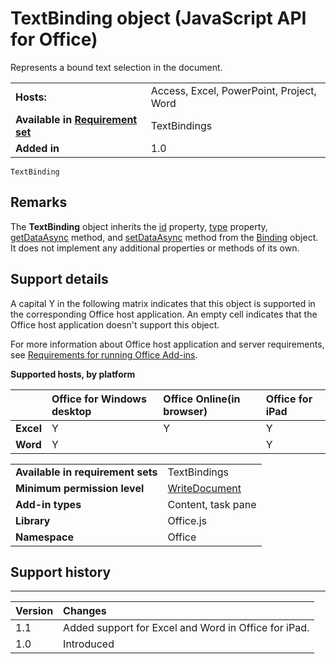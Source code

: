 
# TextBinding object (JavaScript API for Office)
Represents a bound text selection in the document.

|||
|:-----|:-----|
|**Hosts:**|Access, Excel, PowerPoint, Project, Word|
|**Available in [Requirement set](http://msdn.microsoft.com/library/6b6702f2-b0a5-46ab-a356-8dda897ca8ae%28Office.15%29.aspx)**|TextBindings|
|**Added in**|1.0|

```
TextBinding
```


## Remarks

The  **TextBinding** object inherits the [id](../reference/shared/binding-object/id-property.md) property, [type](../reference/shared/binding-object/type-property.md) property, [getDataAsync](../reference/shared/binding-object/getdataasync-method.md) method, and [setDataAsync](../reference/shared/binding-object/setdataasync-method.md) method from the [Binding](../reference/shared/binding-object/binding-object.md) object. It does not implement any additional properties or methods of its own.


## Support details


A capital Y in the following matrix indicates that this object is supported in the corresponding Office host application. An empty cell indicates that the Office host application doesn't support this object.

For more information about Office host application and server requirements, see [Requirements for running Office Add-ins](http://msdn.microsoft.com/library/67340567-bb9a-498c-96d3-3f52f28c16bc%28Office.15%29.aspx).


**Supported hosts, by platform**


||**Office for Windows desktop**|**Office Online(in browser)**|**Office for iPad**|
|:-----|:-----|:-----|:-----|
|**Excel**|Y|Y|Y|
|**Word**|Y||Y|

|||
|:-----|:-----|
|**Available in requirement sets**|TextBindings|
|**Minimum permission level**|[WriteDocument](http://msdn.microsoft.com/library/da2efadc-4ebf-45fe-be39-397ac1eb1dbd%28Office.15%29.aspx)|
|**Add-in types**|Content, task pane|
|**Library**|Office.js|
|**Namespace**|Office|

## Support history



****


|**Version**|**Changes**|
|:-----|:-----|
|1.1|Added support for Excel and Word in Office for iPad.|
|1.0|Introduced|
